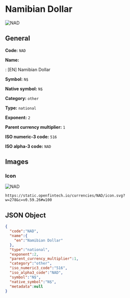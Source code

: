 
# Namibian Dollar 
![NAD](https://static.openfintech.io/currencies/NAD/icon.svg?w=278&c=v0.59.26#w100)  

## General 
 
**Code:** `NAD` 
 
**Name:** 
 
:	[EN] Namibian Dollar 
 
**Symbol:** `N$` 
 
**Native symbol:** `N$` 
 
**Category:** `other` 
 
**Type:** `national` 
 
**Exponent:** `2` 
 
**Parent currency multiplier:** `1` 
 
**ISO numeric-3 code:** `516` 
 
**ISO alpha-3 code:** `NAD` 
 

## Images 

### Icon 
 
![NAD](https://static.openfintech.io/currencies/NAD/icon.svg?w=278&c=v0.59.26#w100)  

```
https://static.openfintech.io/currencies/NAD/icon.svg?w=278&c=v0.59.26#w100
```  

## JSON Object 

```json
{
  "code":"NAD",
  "name":{
    "en":"Namibian Dollar"
  },
  "type":"national",
  "exponent":2,
  "parent_currency_multiplier":1,
  "category":"other",
  "iso_numeric3_code":"516",
  "iso_alpha3_code":"NAD",
  "symbol":"N$",
  "native_symbol":"N$",
  "metadata":null
}
```  
